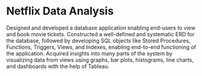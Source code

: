 # Netflix Data Analysis
 Designed and developed a database application enabling end-users to view and book movie tickets. Constructed a well-defined and systematic ERD for the database, followed by developing SQL objects like Stored Procedures, Functions, Triggers, Views, and Indexes, enabling end-to-end functioning of the application. Acquired insights into many parts of the system by visualizing data from views using graphs, bar plots, histograms, line charts, and dashboards with the help of Tableau.
